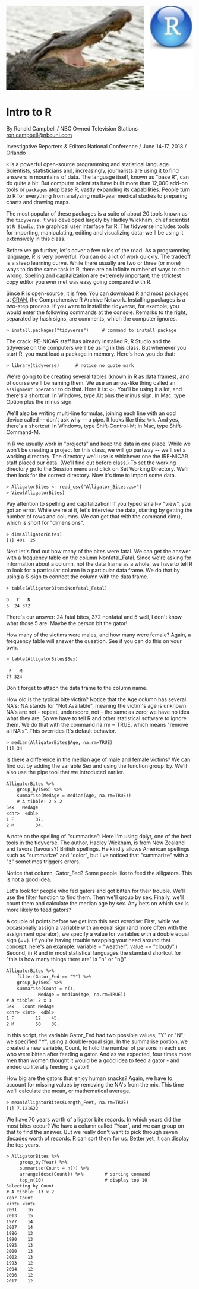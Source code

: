 ![](https://github.com/roncampbell/IRE2018/blob/master/GatoR.png?raw=true)

# Intro to R

By Ronald Campbell / NBC Owned Television Stations
ron.campbell@nbcuni.com

Investigative Reporters & Editors National Conference /
June 14-17, 2018 /
Orlando

<code>R</code> is a powerful open-source programming and statistical language. Scientists, statisticians and, increasingly, journalists are using it to find answers in mountains of data. The language itself, known as "base R", can do quite a bit. But computer scientists have built more than 12,000 add-on tools or <code>packages</code> atop base R, vastly expanding its capabilities. People turn to R for everything from analyzing multi-year medical studies to preparing charts and drawing maps.

The most popular of these packages is a suite of about 20 tools known as the <code>tidyverse</code>. It was developed largely by Hadley Wickham, chief scientist at <code>R Studio</code>, the graphical user interface for R. The tidyverse includes tools for importing, manipulating, editing and visualizing data; we'll be using it extensively in this class.

Before we go further, let's cover a few rules of the road. As a programming language, R is very powerful. You can do a lot of work quickly. The tradeoff is a steep learning curve. While there usually are two or three (or more) ways to do the same task in R, there are an infinite number of ways to do it wrong. Spelling and capitalization are extremely important; the strictest copy editor you ever met was easy going compared with R.

Since R is open-source, it is free. You can download R and most packages at [CRAN](https://cran.r-project.org/), the Comprehensive R Archive Network. Installing packages is a two-step process. If you were to install the tidyverse, for example, you would enter the following commands at the console. Remarks to the right, separated by hash signs, are comments, which the computer ignores.

    > install.packages("tidyverse")     # command to install package

The crack IRE-NICAR staff has already installed R, R Studio and the tidyverse on the computers we'll be using in this class. But whenever you start R, you must load a package in memory. Here's how you do that:

    > library(tidyverse)      # notice no quote mark

We're going to be creating several tables (known in R as data frames), and of course we'll be naming them. We use an arrow-like thing called an <code>assignment operator</code> to do that. Here it is: <code><-</code>. You'll be using it a lot, and there's a shortcut: In Windows, type Alt plus the minus sign. In Mac, type Option plus the minus sign.

We'll also be writing multi-line formulas, joining each line with an odd device called -- don't ask why -- a pipe. It looks like this: <code>%>%</code>. And yes, there's a shortcut: In Windows, type Shift-Control-M; in Mac, type Shift-Command-M.

In R we usually work in "projects" and keep the data in one place. While we won't be creating a project for this class, we will go partway -- we'll set a working directory. The directory we'll use is whichever one the IRE-NICAR staff placed our data. (We'll find out before class.) To set the working directory go to the Session menu and click on Set Working Directory. We'll then look for the correct directory. Now it's time to import some data.

    > AlligatorBites <- read_csv("Alligator_Bites.csv")
    > View(AlligatorBites)
    
Pay attention to spelling and capitalization! If you typed small-v "view", you got an error. While we're at it, let's interview the data, starting by getting the number of rows and columns. We can get that with the command dim(), which is short for "dimensions".

    > dim(AlligatorBites)
    [1] 401  25
    
Next let's find out how many of the bites were fatal. We can get the answer with a frequency table on the column Nonfatal_Fatal. Since we're asking for information about a column, not the data frame as a whole, we have to tell R to look for a particular column in a particular data frame. We do that by using a $-sign to connect the column with the data frame.

    > table(AlligatorBites$Nonfatal_Fatal)

    D   F   N 
    5  24 372 
    
There's our answer: 24 fatal bites, 372 nonfatal and 5 well, I don't know what those 5 are. Maybe the person bit the gator!

How many of the victims were males, and how many were female? Again, a frequency table will answer the question. See if you can do this on your own.

    > table(AlligatorBites$Sex)

     F   M 
    77 324 
    
Don't forget to attach the data frame to the column name.

How old is the typical bite victim? Notice that the Age column has several NA's; NA stands for "Not Available", meaning the victim's age is unknown. NA's are not - repeat, underscore, not - the same as zero; we have no idea what they are. So we have to tell R and other statistical software to ignore them. We do that with the command na.rm = TRUE, which means "remove all NA's". This overrides R's default behavior.

    > median(AlligatorBites$Age, na.rm=TRUE)
    [1] 34

Is there a difference in the median age of male and female victims? We can find out by adding the variable Sex and using the function group_by. We'll also use the pipe tool that we introduced earlier.

    AlligatorBites %>% 
        group_by(Sex) %>% 
        summarise(MedAge = median(Age, na.rm=TRUE))
        # A tibble: 2 x 2
    Sex   MedAge
    <chr>  <dbl>
    1 F        37.
    2 M        34.
    
A note on the spelling of "summarise": Here I'm using dplyr, one of the best tools in the tidyverse. The author, Hadley Wickham, is from New Zealand and favors (favours?) British spellings. He kindly allows American spellings such as "summarize" and "color", but I've noticed that "summarize" with a "z" sometimes triggers errors.    
    
Notice that column, Gator_Fed? Some people like to feed the alligators. This is not a good idea.

Let's look for people who fed gators and got bitten for their trouble. We'll use the filter function to find them. Then we'll group by sex. Finally, we'll count them and calculate the median age by sex. Any bets on which sex is more likely to feed gators?

A couple of points before we get into this next exercise: First, while we occasionally assign a variable with an equal sign (and more often with the assignment operator), we specify a value for variables with a double equal sign (==). (If you're having trouble wrapping your head around that concept, here's an example: variable = "weather", value == "cloudy".)  Second, in R and in most statistical languages the standard shortcut for "this is how many things there are" is "n" or "n()". 

    AlligatorBites %>% 
        filter(Gator_Fed == "Y") %>% 
        group_by(Sex) %>% 
        summarise(Count = n(),
                MedAge = median(Age, na.rm=TRUE))
    # A tibble: 2 x 3
    Sex   Count MedAge
    <chr> <int>  <dbl>
    1 F        12    45.
    2 M        50    38. 
    
In this script, the variable Gator_Fed had two possible values, "Y" or "N"; we specified "Y", using a double-equal sign. In the summarise portion, we created a new variable, Count, to hold the number of persons in each sex who were bitten after feeding a gator. And as we expected, four times more men than women thought it would be a good idea to feed a gator - and ended up literally feeding a gator!

How big are the gators that enjoy human snacks? Again, we have to account for missing values by removing the NA's from the mix. This time we'll calculate the mean, or mathematical average.

    > mean(AlligatorBites$Length_Feet, na.rm=TRUE)
    [1] 7.121622
    
We have 70 years worth of alligator bite records. In which years did the most bites occur? We have a column called “Year”, and we can group on that to find the answer. But we really don't want to pick through seven decades worth of records. R can sort them for us. Better yet, it can display the top years. 

    > AlligatorBites %>% 
         group_by(Year) %>% 
         summarise(Count = n()) %>% 
         arrange(desc(Count)) %>%        # sorting command
         top_n(10)                       # display top 10
    Selecting by Count
    # A tibble: 13 x 2
    Year Count
    <int> <int>
    2001    16
    2013    15
    1977    14
    2007    14
    1986    13
    1990    13
    1995    13
    2000    13
    2002    13
    1993    12
    2004    12
    2006    12
    2017    12

